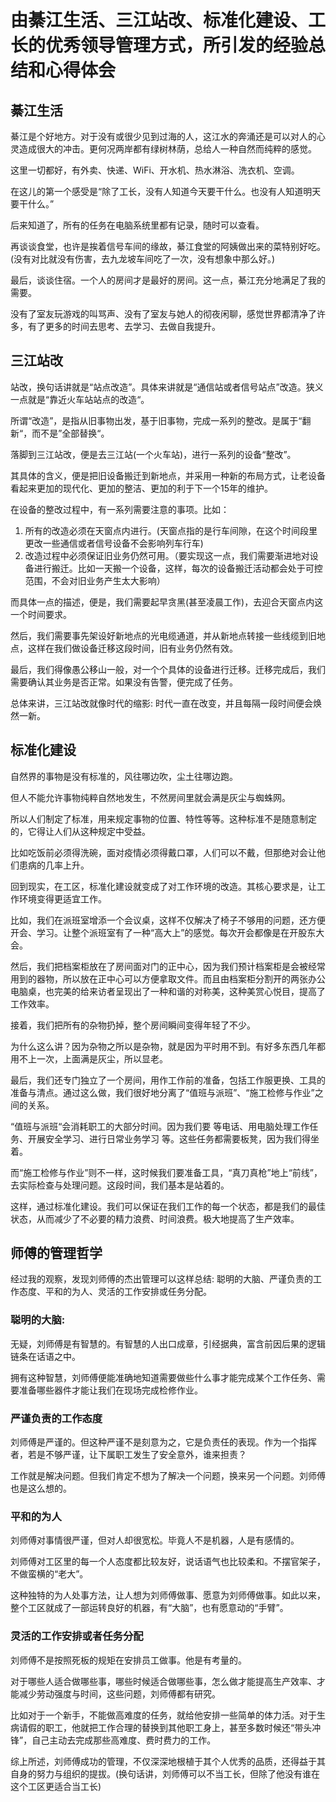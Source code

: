 # 由綦江生活、三江站改、标准化建设、工长的优秀领导管理方式，所引发的经验总结和心得体会

## 綦江生活

綦江是个好地方。对于没有或很少见到过海的人，这江水的奔涌还是可以对人的心灵造成很大的冲击。更何况两岸都有绿树林荫，总给人一种自然而纯粹的感觉。



这里一切都好，有外卖、快递、WiFi、开水机、热水淋浴、洗衣机、空调。

在这儿的第一个感受是“除了工长，没有人知道今天要干什么。也没有人知道明天要干什么。”

后来知道了，所有的任务在电脑系统里都有记录，随时可以查看。



再谈谈食堂，也许是挨着信号车间的缘故，綦江食堂的阿姨做出来的菜特别好吃。\(没有对比就没有伤害，去九龙坡车间吃了一次，没有想象中那么好。\)



最后，谈谈住宿。一个人的房间才是最好的房间。这一点，綦江充分地满足了我的需要。

没有了室友玩游戏的叫骂声、没有了室友与她人的彻夜闲聊，感觉世界都清净了许多，有了更多的时间去思考、去学习、去做自我提升。

## 三江站改

站改，换句话讲就是“站点改造”。具体来讲就是“通信站或者信号站点”改造。狭义一点就是“靠近火车站站点的改造“。

所谓“改造”，是指从旧事物出发，基于旧事物，完成一系列的整改。是属于“翻新“，而不是”全部替换“。

落脚到三江站改，便是去三江站\(一个火车站\)，进行一系列的设备“整改”。

其具体的含义，便是把旧设备搬迁到新地点，并采用一种新的布局方式，让老设备看起来更加的现代化、更加的整洁、更加的利于下一个15年的维护。

在设备的整改过程中，有一系列需要注意的事项。比如：

1. 所有的改造必须在天窗点内进行。\(天窗点指的是行车间隙，在这个时间段里更改一些通信或者信号设备不会影响列车行车\)
2. 改造过程中必须保证旧业务仍然可用。（要实现这一点，我们需要渐进地对设备进行搬迁。比如一天搬一个设备，这样，每次的设备搬迁活动都会处于可控范围，不会对旧业务产生太大影响）

而具体一点的描述，便是，我们需要起早贪黑\(甚至凌晨工作\)，去迎合天窗点内这一个时间要求。

然后，我们需要事先架设好新地点的光电缆通道，并从新地点转接一些线缆到旧地点，这样在我们做设备迁移这段时间，旧有业务仍然有效。

最后，我们得像愚公移山一般，对一个个具体的设备进行迁移。迁移完成后，我们需要确认其业务是否正常。如果没有告警，便完成了任务。

总体来讲，三江站改就像时代的缩影: 时代一直在改变，并且每隔一段时间便会焕然一新。

## 标准化建设

自然界的事物是没有标准的，风往哪边吹，尘土往哪边跑。

但人不能允许事物纯粹自然地发生，不然房间里就会满是灰尘与蜘蛛网。

所以人们制定了标准，用来规定事物的位置、特性等等。这种标准不是随意制定的，它得让人们从这种规定中受益。

比如吃饭前必须得洗碗，面对疫情必须得戴口罩，人们可以不戴，但那绝对会让他们患病的几率上升。



回到现实，在工区，标准化建设就变成了对工作环境的改造。其核心要求是，让工作环境变得更适宜工作。

比如，我们在派班室增添一个会议桌，这样不仅解决了椅子不够用的问题，还方便开会、学习。让整个派班室有了一种“高大上”的感觉。每次开会都像是在开股东大会。

然后，我们把档案柜放在了房间面对门的正中心，因为我们预计档案柜是会被经常用到的器物，所以放在正中心可以方便拿取文件。而且由档案柜分割开的两张办公电脑桌，也完美的给来访者呈现出了一种和谐的对称美，这种美赏心悦目，提高了工作效率。

接着，我们把所有的杂物扔掉，整个房间瞬间变得年轻了不少。

为什么这么讲？因为杂物之所以是杂物，就是因为平时用不到。有好多东西几年都用不上一次，上面满是灰尘，所以显老。

最后，我们还专门独立了一个房间，用作工作前的准备，包括工作服更换、工具的准备与清点。通过这么做，我们很好地分离了“值班与派班”、“施工检修与作业”之间的关系。

“值班与派班“会消耗职工的大部分时间。因为我们要 等电话、用电脑处理工作任务、开展安全学习、进行日常业务学习 等。这些任务都需要板凳，因为我们得坐着。

而“施工检修与作业”则不一样，这时候我们要准备工具，“真刀真枪”地上“前线”，去实际检查与处理问题。这段时间，我们基本是站着的。

这样，通过标准化建设。我们可以保证在我们工作的每一个状态，都是我们的最佳状态，从而减少了不必要的精力浪费、时间浪费。极大地提高了生产效率。

## 师傅的管理哲学

经过我的观察，发现刘师傅的杰出管理可以这样总结: 聪明的大脑、严谨负责的工作态度、平和的为人、灵活的工作安排或任务分配。

### 聪明的大脑: 

无疑，刘师傅是有智慧的。有智慧的人出口成章，引经据典，富含前因后果的逻辑链条在话语之中。

拥有这种智慧，刘师傅便能准确地知道需要做些什么事才能完成某个工作任务、需要准备哪些器件才能让我们在现场完成检修作业。

### 严谨负责的工作态度

刘师傅是严谨的。但这种严谨不是刻意为之，它是负责任的表现。作为一个指挥者，若是不够严谨，让下属职工发生了安全意外，谁来担责？

工作就是解决问题。但我们肯定不想为了解决一个问题，换来另一个问题。刘师傅也是这么想的。

### 平和的为人

刘师傅对事情很严谨，但对人却很宽松。毕竟人不是机器，人是有感情的。

刘师傅对工区里的每一个人态度都比较友好，说话语气也比较柔和。不摆官架子，不做蛮横的“老大”。

这种独特的为人处事方法，让人想为刘师傅做事、愿意为刘师傅做事。如此以来，整个工区就成了一部运转良好的机器，有“大脑”，也有愿意动的“手臂”。

### 灵活的工作安排或者任务分配

刘师傅不是按照死板的规矩在安排员工做事。他是有考量的。

对于哪些人适合做哪些事，哪些时候适合做哪些事，怎么做才能提高生产效率、才能减少劳动强度与时间，这些问题，刘师傅都有研究。

比如对于一个新手，不能做高难度的任务，就给他安排一些简单的体力活。对于生病请假的职工，他就把工作合理的替换到其他职工身上，甚至多数时候还“带头冲锋”，自己主动去完成那些高难度、费时费力的工作。



综上所述，刘师傅成功的管理，不仅深深地根植于其个人优秀的品质，还得益于其自身的努力与组织的提拔。\(换句话讲，刘师傅可以不当工长，但除了他没有谁在这个工区更适合当工长\)

